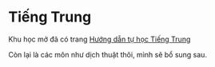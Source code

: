 # Tiếng Trung

Khu học mở đã có trang [Hướng dẫn tự học Tiếng Trung](https://daihocmo.github.io/tieng-trung)

Còn lại là các môn như dịch thuật thôi, mình sẽ bổ sung sau.
